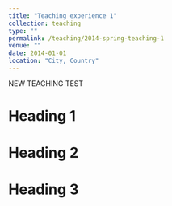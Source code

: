 ```yaml
---
title: "Teaching experience 1"
collection: teaching
type: ""
permalink: /teaching/2014-spring-teaching-1
venue: ""
date: 2014-01-01
location: "City, Country"
---
```


NEW TEACHING TEST

Heading 1
======

Heading 2
======

Heading 3
======
